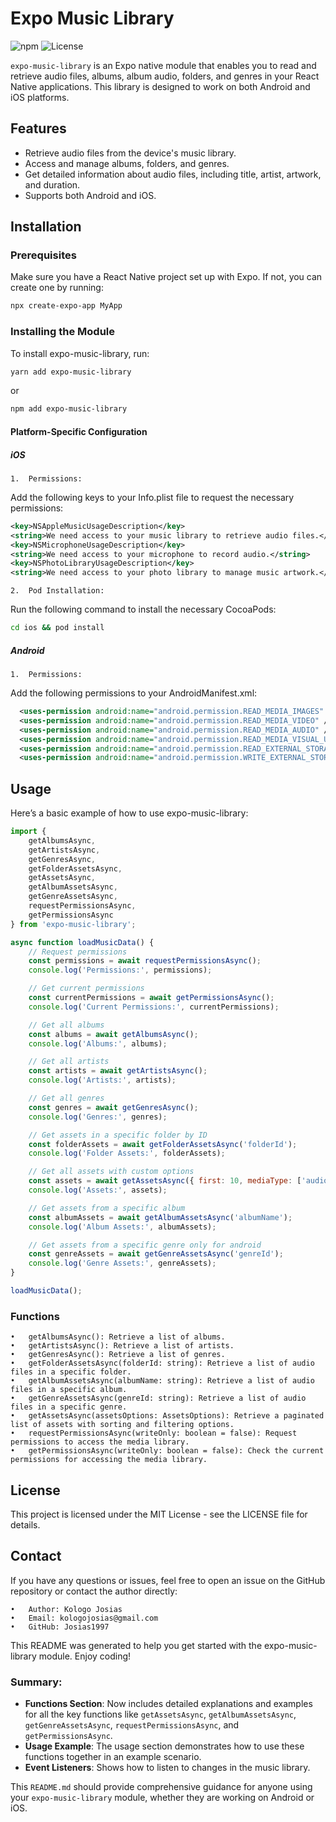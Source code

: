 # Expo Music Library

![npm](https://img.shields.io/npm/v/expo-music-library)
![License](https://img.shields.io/npm/l/expo-music-library)

`expo-music-library` is an Expo native module that enables you to read and retrieve audio files, albums, album audio, folders, and genres in your React Native applications. This library is designed to work on both Android and iOS platforms.

## Features

- Retrieve audio files from the device's music library.
- Access and manage albums, folders, and genres.
- Get detailed information about audio files, including title, artist, artwork, and duration.
- Supports both Android and iOS.

## Installation

### Prerequisites

Make sure you have a React Native project set up with Expo. If not, you can create one by running:

```bash
npx create-expo-app MyApp
```

### Installing the Module

To install expo-music-library, run:
```bash
yarn add expo-music-library
```
or

```bash
npm add expo-music-library
```

#### Platform-Specific Configuration

##### iOS

	1.	Permissions:
Add the following keys to your Info.plist file to request the necessary permissions:

```xml
<key>NSAppleMusicUsageDescription</key>
<string>We need access to your music library to retrieve audio files.</string>
<key>NSMicrophoneUsageDescription</key>
<string>We need access to your microphone to record audio.</string>
<key>NSPhotoLibraryUsageDescription</key>
<string>We need access to your photo library to manage music artwork.</string>
```

	2.	Pod Installation:
Run the following command to install the necessary CocoaPods:

```bash
cd ios && pod install
```

##### Android

	1.	Permissions:
Add the following permissions to your AndroidManifest.xml:
```xml
  <uses-permission android:name="android.permission.READ_MEDIA_IMAGES" />
  <uses-permission android:name="android.permission.READ_MEDIA_VIDEO" />
  <uses-permission android:name="android.permission.READ_MEDIA_AUDIO" />
  <uses-permission android:name="android.permission.READ_MEDIA_VISUAL_USER_SELECTED" />
  <uses-permission android:name="android.permission.READ_EXTERNAL_STORAGE" />
  <uses-permission android:name="android.permission.WRITE_EXTERNAL_STORAGE" />
```

## Usage

Here’s a basic example of how to use expo-music-library:

```js
import {
    getAlbumsAsync,
    getArtistsAsync,
    getGenresAsync,
    getFolderAssetsAsync,
    getAssetsAsync,
    getAlbumAssetsAsync,
    getGenreAssetsAsync,
    requestPermissionsAsync,
    getPermissionsAsync
} from 'expo-music-library';

async function loadMusicData() {
    // Request permissions
    const permissions = await requestPermissionsAsync();
    console.log('Permissions:', permissions);

    // Get current permissions
    const currentPermissions = await getPermissionsAsync();
    console.log('Current Permissions:', currentPermissions);

    // Get all albums
    const albums = await getAlbumsAsync();
    console.log('Albums:', albums);

    // Get all artists
    const artists = await getArtistsAsync();
    console.log('Artists:', artists);

    // Get all genres
    const genres = await getGenresAsync();
    console.log('Genres:', genres);

    // Get assets in a specific folder by ID
    const folderAssets = await getFolderAssetsAsync('folderId');
    console.log('Folder Assets:', folderAssets);

    // Get all assets with custom options
    const assets = await getAssetsAsync({ first: 10, mediaType: ['audio'] });
    console.log('Assets:', assets);

    // Get assets from a specific album
    const albumAssets = await getAlbumAssetsAsync('albumName');
    console.log('Album Assets:', albumAssets);

    // Get assets from a specific genre only for android
    const genreAssets = await getGenreAssetsAsync('genreId');
    console.log('Genre Assets:', genreAssets);
}

loadMusicData();
```

### Functions

	•	getAlbumsAsync(): Retrieve a list of albums.
	•	getArtistsAsync(): Retrieve a list of artists.
	•	getGenresAsync(): Retrieve a list of genres.
	•	getFolderAssetsAsync(folderId: string): Retrieve a list of audio files in a specific folder.
	•	getAlbumAssetsAsync(albumName: string): Retrieve a list of audio files in a specific album.
	•	getGenreAssetsAsync(genreId: string): Retrieve a list of audio files in a specific genre.
	•	getAssetsAsync(assetsOptions: AssetsOptions): Retrieve a paginated list of assets with sorting and filtering options.
	•	requestPermissionsAsync(writeOnly: boolean = false): Request permissions to access the media library.
	•	getPermissionsAsync(writeOnly: boolean = false): Check the current permissions for accessing the media library.

## License

This project is licensed under the MIT License - see the LICENSE file for details.

## Contact

If you have any questions or issues, feel free to open an issue on the GitHub repository or contact the author directly:

	•	Author: Kologo Josias
	•	Email: kologojosias@gmail.com
	•	GitHub: Josias1997

This README was generated to help you get started with the expo-music-library module. Enjoy coding!

### Summary:

- **Functions Section**: Now includes detailed explanations and examples for all the key functions like `getAssetsAsync`, `getAlbumAssetsAsync`, `getGenreAssetsAsync`, `requestPermissionsAsync`, and `getPermissionsAsync`.
- **Usage Example**: The usage section demonstrates how to use these functions together in an example scenario.
- **Event Listeners**: Shows how to listen to changes in the music library.

This `README.md` should provide comprehensive guidance for anyone using your `expo-music-library` module, whether they are working on Android or iOS.
